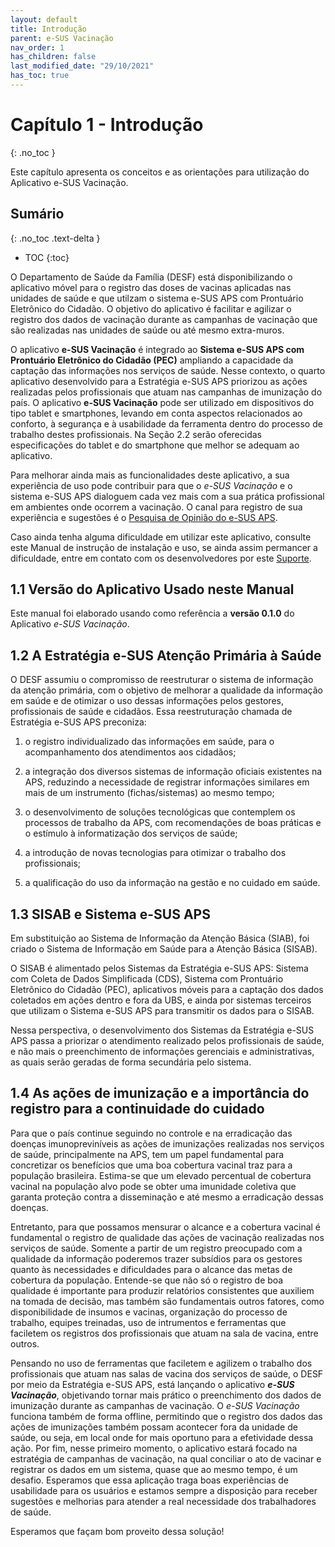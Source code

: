 ```yaml
---
layout: default
title: Introdução
parent: e-SUS Vacinação
nav_order: 1
has_children: false
last_modified_date: "29/10/2021"
has_toc: true
---
```


# Capítulo 1 - Introdução
{: .no_toc }

Este capítulo apresenta os conceitos e as orientações para utilização do Aplicativo e-SUS Vacinação.

## Sumário
{: .no_toc .text-delta }

- TOC
{:toc}

O Departamento de Saúde da Família (DESF) está disponibilizando o aplicativo móvel para o registro das doses de vacinas aplicadas nas unidades de saúde e que utilzam o sistema e-SUS APS com Prontuário Eletrônico do Cidadão. O objetivo do aplicativo é facilitar e agilizar o registro dos dados de vacinação durante as campanhas de vacinação que são realizadas nas unidades de saúde ou até mesmo extra-muros. 

O aplicativo **e-SUS Vacinação** é integrado ao **Sistema e-SUS APS com Prontuário Eletrônico do Cidadão (PEC)** ampliando a capacidade da captação das informações nos serviços de saúde. Nesse contexto, o quarto aplicativo desenvolvido para a Estratégia e-SUS APS priorizou as ações realizadas pelos profissionais que atuam nas campanhas de imunização do país. O aplicativo **e-SUS Vacinação** pode ser utilizado em dispositivos do tipo tablet e smartphones, levando em conta aspectos relacionados ao conforto, à segurança e à usabilidade da ferramenta dentro do processo de trabalho destes profissionais. Na Seção 2.2 serão oferecidas especificações do tablet e do smartphone que melhor se adequam ao aplicativo.

Para melhorar ainda mais as funcionalidades deste aplicativo, a sua experiência de uso pode contribuir para que o *e-SUS Vacinação* e o sistema e-SUS APS dialoguem cada vez mais com a sua prática profissional em ambientes onde ocorrem a vacinação. O canal para registro de sua experiência e sugestões é o [Pesquisa de Opinião do e-SUS APS](http://sisaps.saude.gov.br/pesquisa/).

Caso ainda tenha alguma dificuldade em utilizar este aplicativo, consulte este Manual de instrução de instalação e uso, se ainda assim permancer a dificuldade, entre em contato com os desenvolvedores por este [Suporte](http://esusaps.bridge.ufsc.br/support/login).


## 1.1 Versão do Aplicativo Usado neste Manual

Este manual foi elaborado usando como referência a **versão 0.1.0** do Aplicativo *e-SUS Vacinação*. 

## 1.2 A Estratégia e-SUS Atenção Primária à Saúde

O DESF assumiu o compromisso de reestruturar o sistema de informação da atenção primária, com o objetivo de melhorar a qualidade da informação em saúde e de otimizar o uso dessas informações pelos gestores, profissionais de saúde e cidadãos. Essa reestruturação chamada de Estratégia e-SUS APS preconiza:

1.  o registro individualizado das informações em saúde, para o acompanhamento dos atendimentos aos cidadãos;

2.  a integração dos diversos sistemas de informação oficiais existentes na APS, reduzindo a necessidade de registrar informações similares em mais de um instrumento (fichas/sistemas) ao mesmo tempo;

3.  o desenvolvimento de soluções tecnológicas que contemplem os processos de trabalho da APS, com recomendações de boas práticas e o estímulo à informatização dos serviços de saúde;

4.  a introdução de novas tecnologias para otimizar o trabalho dos profissionais;

5.  a qualificação do uso da informação na gestão e no cuidado em saúde.

## 1.3 SISAB e Sistema e-SUS APS

Em substituição ao Sistema de Informação da Atenção Básica (SIAB), foi criado o Sistema de Informação em Saúde para a Atenção Básica (SISAB).

O SISAB é alimentado pelos Sistemas da Estratégia e-SUS APS: Sistema com Coleta de Dados Simplificada (CDS), Sistema com Prontuário Eletrônico do Cidadão (PEC), aplicativos móveis para a captação dos dados coletados em ações dentro e fora da UBS, e
 ainda por sistemas terceiros que utilizam o Sistema e-SUS APS para transmitir os dados para o SISAB.

Nessa perspectiva, o desenvolvimento dos Sistemas da Estratégia e-SUS APS passa a priorizar o atendimento realizado pelos profissionais de saúde, e não mais o preenchimento de informações gerenciais e administrativas, as quais serão geradas de forma secundária pelo sistema.

## 1.4 As ações de imunização e a importância do registro para a continuidade do cuidado

Para que o país continue seguindo no controle e na erradicação das doenças imunopreviníveis as ações de imunizações realizadas nos serviços de saúde, principalmente na APS, tem um papel fundamental para concretizar os benefícios que uma boa cobertura vacinal traz para a população brasileira. Estima-se que um elevado percentual de cobertura vacinal na população alvo pode se obter uma imunidade coletiva que garanta proteção contra a disseminação e até mesmo a erradicação dessas doenças.

Entretanto, para que possamos mensurar o alcance e a cobertura vacinal é fundamental o registro de qualidade das ações de vacinação realizadas nos serviços de saúde. Somente a partir de um registro preocupado com a qualidade da informação poderemos trazer subsídios para os gestores quanto às necessidades e dificuldades para o alcance das metas de cobertura da população. Entende-se que não só o registro de boa qualidade é importante para produzir relatórios consistentes que auxiliem na tomada de decisão, mas também são fundamentais outros fatores, como disponibilidade de insumos e vacinas, organização do processo de trabalho, equipes treinadas, uso de intrumentos e ferramentas que faciletem os registros dos profissionais que atuam na sala de vacina, entre outros. 

Pensando no uso de ferramentas que faciletem e agilizem o trabalho dos profissionais que atuam nas salas de vacina dos serviços de saúde, o DESF por meio da Estratégia e-SUS APS, está lançando o aplicativo ***e-SUS Vacinação***, objetivando tornar mais prático o preenchimento dos dados de imunização durante as campanhas de vacinação.  O *e-SUS Vacinação* funciona também de forma offline, permitindo que o registro dos dados das ações de imunizações também possam acontecer fora da unidade de saúde, ou seja, em local onde for mais oportuno para a efetividade dessa ação. Por fim, nesse primeiro momento, o aplicativo estará focado na estratégia de campanhas de vacinação, na qual conciliar o ato de vacinar e registrar os dados em um sistema, quase que ao mesmo tempo, é um desafio. Esperamos que essa aplicação traga boas experiências de usabilidade para os usuários e estamos sempre a disposição para receber sugestões e melhorias para atender a real necessidade dos trabalhadores de saúde. 

Esperamos que façam bom proveito dessa solução! 

